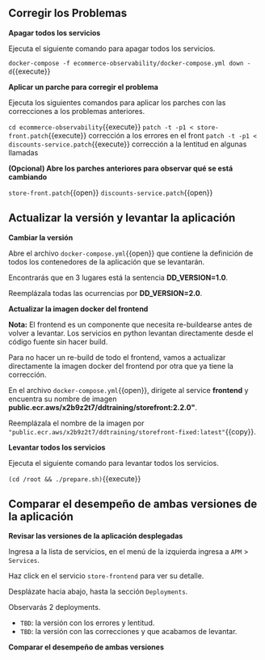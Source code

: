 ## Corregir los Problemas

**Apagar todos los servicios**

Ejecuta el siguiente comando para apagar todos los servicios.

`docker-compose -f ecommerce-observability/docker-compose.yml down -d`{{execute}}

**Aplicar un parche para corregir el problema**

Ejecuta los siguientes comandos para aplicar los parches con las correcciones a los problemas anteriores.

`cd ecommerce-observability`{{execute}}
`patch -t -p1 < store-front.patch`{{execute}} corrección a los errores en el front
`patch -t -p1 < discounts-service.patch`{{execute}} corrección a la lentitud en algunas llamadas

**(Opcional) Abre los parches anteriores para observar qué se está cambiando**

`store-front.patch`{{open}}
`discounts-service.patch`{{open}}

## Actualizar la versión y levantar la aplicación 

**Cambiar la versión**

Abre el archivo `docker-compose.yml`{{open}} que contiene la definición de todos los contenedores de la aplicación que se levantarán.

Encontrarás que en 3 lugares está la sentencia **DD_VERSION=1.0**.

Reemplázala todas las ocurrencias por **DD_VERSION=2.0**.

**Actualizar la imagen docker del frontend**

**Nota:** El frontend es un componente que necesita re-buildearse antes de volver a levantar. Los servicios en python levantan directamente desde el código fuente sin hacer build.

Para no hacer un re-build de todo el frontend, vamos a actualizar directamente la imagen docker del frontend por otra que ya tiene la corrección.

En el archivo `docker-compose.yml`{{open}}, dirígete al service **frontend** y encuentra su nombre de imagen **public.ecr.aws/x2b9z2t7/ddtraining/storefront:2.2.0"**.

Reemplázala el nombre de la imagen por `"public.ecr.aws/x2b9z2t7/ddtraining/storefront-fixed:latest"`{{copy}}.

**Levantar todos los servicios**

Ejecuta el siguiente comando para levantar todos los servicios.

`(cd /root && ./prepare.sh)`{{execute}}
## Comparar el desempeño de ambas versiones de la aplicación

**Revisar las versiones de la aplicación desplegadas**

Ingresa a la lista de servicios, en el menú de la izquierda ingresa a `APM` > `Services`.

Haz click en el servicio `store-frontend` para ver su detalle.

Desplázate hacia abajo, hasta la sección `Deployments`.

Observarás 2 deployments.
- `TBD`: la versión con los errores y lentitud.
- `TBD`: la versión con las correcciones y que acabamos de levantar.

**Comparar el desempeño de ambas versiones**